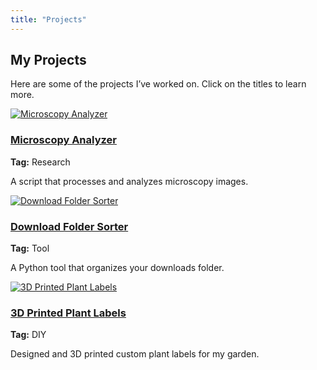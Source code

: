 ```yaml
---
title: "Projects"
---
```


<link rel="stylesheet" href="/css/custom.css">

## My Projects

Here are some of the projects I’ve worked on. Click on the titles to learn more.

<div class="project-container">

  <div class="project-block">
    <a href="https://example.com/microscopy-analyzer">
      <img src="/images/microscopy-image.jpg" alt="Microscopy Analyzer">
      <h3>Microscopy Analyzer</h3>
    </a>
    <p><strong>Tag:</strong> Research</p>
    <p>A script that processes and analyzes microscopy images.</p>
  </div>

  <div class="project-block">
    <a href="https://example.com/download-folder-sorter">
      <img src="/images/folder-sorter-image.jpg" alt="Download Folder Sorter">
      <h3>Download Folder Sorter</h3>
    </a>
    <p><strong>Tag:</strong> Tool</p>
    <p>A Python tool that organizes your downloads folder.</p>
  </div>

  <div class="project-block">
    <a href="https://example.com/plant-labels">
      <img src="/images/plant-labels-image.jpg" alt="3D Printed Plant Labels">
      <h3>3D Printed Plant Labels</h3>
    </a>
    <p><strong>Tag:</strong> DIY</p>
    <p>Designed and 3D printed custom plant labels for my garden.</p>
  </div>

</div>
